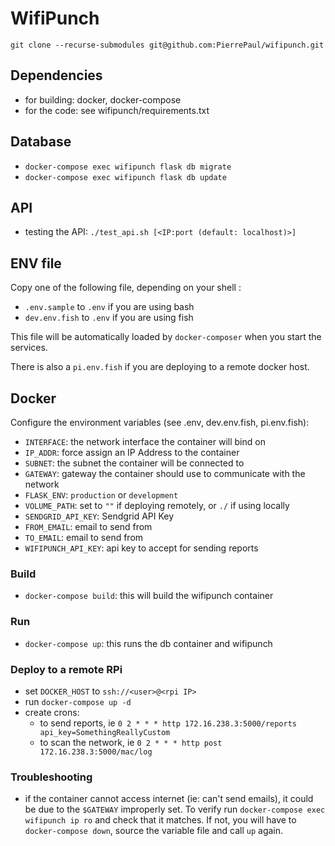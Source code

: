 # WifiPunch

`git clone --recurse-submodules git@github.com:PierrePaul/wifipunch.git`

## Dependencies

- for building: docker, docker-compose
- for the code: see wifipunch/requirements.txt

## Database

- `docker-compose exec wifipunch flask db migrate`
- `docker-compose exec wifipunch flask db update`

## API

- testing the API: `./test_api.sh [<IP:port (default: localhost)>]`

## ENV file

Copy one of the following file, depending on your shell : 

- `.env.sample` to `.env` if you are using bash
- `dev.env.fish` to `.env` if you are using fish

This file will be automatically loaded by `docker-composer` when you start the services.

There is also a `pi.env.fish` if you are deploying to a remote docker host.

## Docker

Configure the environment variables (see .env, dev.env.fish, pi.env.fish):

- `INTERFACE`: the network interface the container will bind on
- `IP_ADDR`: force assign an IP Address to the container
- `SUBNET`: the subnet the container will be connected to
- `GATEWAY`: gateway the container should use to communicate with the network
- `FLASK_ENV`: `production` or `development`
- `VOLUME_PATH`: set to `""` if deploying remotely, or `./` if using locally
- `SENDGRID_API_KEY`: Sendgrid API Key
- `FROM_EMAIL`: email to send from
- `TO_EMAIL`: email to send from
- `WIFIPUNCH_API_KEY`: api key to accept for sending reports

### Build

- `docker-compose build`: this will build the wifipunch container

### Run

- `docker-compose up`: this runs the db container and wifipunch

### Deploy to a remote RPi

- set `DOCKER_HOST` to `ssh://<user>@<rpi IP>`
- run `docker-compose up -d`
- create crons:
  - to send reports, ie `0 2 * * * http 172.16.238.3:5000/reports api_key=SomethingReallyCustom`
  - to scan the network, ie `0 2 * * * http post 172.16.238.3:5000/mac/log`


### Troubleshooting

- if the container cannot access internet (ie: can't send emails), it could be due to the `$GATEWAY` improperly set. To verify run `docker-compose exec wifipunch ip ro` and check that it matches. If not, you will have to `docker-compose down`, source the variable file and call `up` again.
